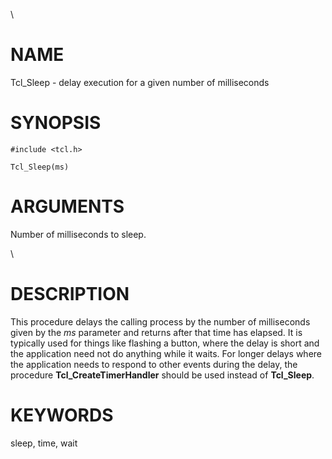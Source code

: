 \

# NAME

Tcl_Sleep - delay execution for a given number of milliseconds

# SYNOPSIS

    #include <tcl.h>

    Tcl_Sleep(ms)

# ARGUMENTS

Number of milliseconds to sleep.

\

# DESCRIPTION

This procedure delays the calling process by the number of milliseconds
given by the *ms* parameter and returns after that time has elapsed. It
is typically used for things like flashing a button, where the delay is
short and the application need not do anything while it waits. For
longer delays where the application needs to respond to other events
during the delay, the procedure **Tcl_CreateTimerHandler** should be
used instead of **Tcl_Sleep**.

# KEYWORDS

sleep, time, wait
